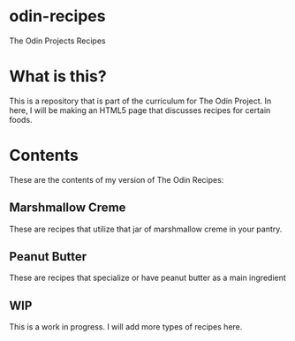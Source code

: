# odin-recipes
The Odin Projects Recipes

<h1> What is this? </h1>
This is a repository that is part of the curriculum for The Odin Project. In here, I will be making an HTML5 page that discusses recipes for certain foods. 

<h1> Contents </h1>
<p> These are the contents of my version of The Odin Recipes: </p>
<h2> Marshmallow Creme </h2>
<p> These are recipes that utilize that jar of marshmallow creme in your pantry. </p>
<h2> Peanut Butter </h2>
<p> These are recipes that specialize or have peanut butter as a main ingredient </p>
<h2> WIP </h2>
<p> This is a work in progress. I will add more types of recipes here. </p>
